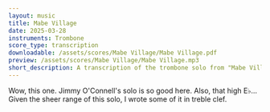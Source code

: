 ```yaml
---
layout: music
title: Mabe Village
date: 2025-03-28
instruments: Trombone
score_type: transcription
downloadable: /assets/scores/Mabe Village/Mabe Village.pdf
preview: /assets/scores/Mabe Village/Mabe Village.mp3
short_description: A transcription of the trombone solo from "Mabe Village" as played by the 8-Bit Big Band
---
```


Wow, this one. Jimmy O'Connell's solo is so good here. Also, that high E♭...
Given the sheer range of this solo, I wrote some of it in treble clef.